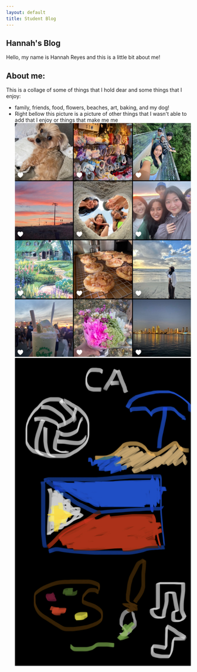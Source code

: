 ```yaml
---
layout: default
title: Student Blog
---
```



## Hannah's Blog
Hello, my name is Hannah Reyes and this is a little bit about me!

## About me:
This is a collage of some of things that I hold dear and some things that I enjoy:
- family, friends, food, flowers, beaches, art, baking, and my dog!
- Right bellow this picture is a picture of other things that I wasn't able to add that I enjoy or things that make me me
![My favorites](<Screen Shot 2023-08-23 at 11.30.41 PM.png>)
![About me](IMG_6C6C8D3C028E-1.jpeg)
